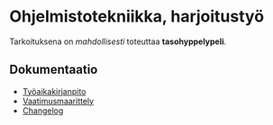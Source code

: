 # Ohjelmistotekniikka, harjoitustyö

Tarkoituksena on *mahdollisesti* toteuttaa **tasohyppelypeli**.

## Dokumentaatio
- [Työaikakirjanpito](dokumentaatio/tuntikirjanpito.md)
- [Vaatimusmaarittely](dokumentaatio/vaatimusmaarittely.md)
- [Changelog](dokumentaatio/changelog.md)
